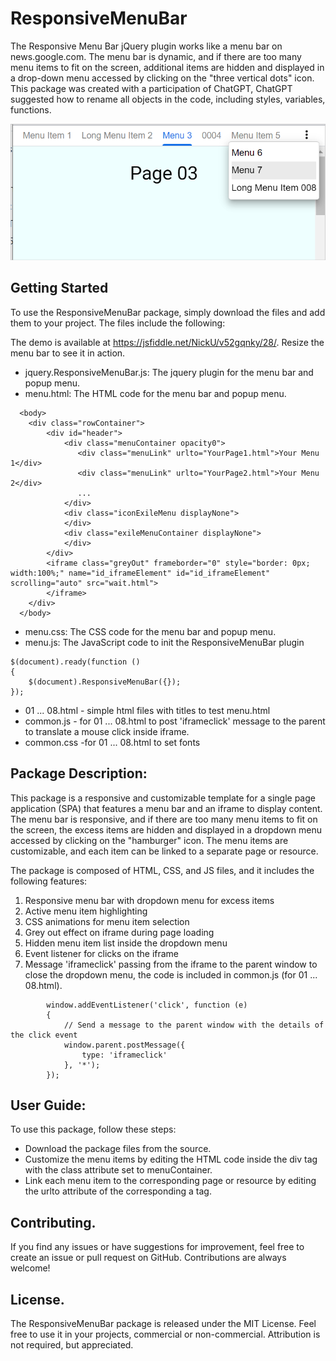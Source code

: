 # ResponsiveMenuBar

The Responsive Menu Bar jQuery plugin works like a menu bar on news.google.com. The menu bar is dynamic, and if there are too many menu items to fit on the screen, additional items are hidden and displayed in a drop-down menu accessed by clicking on the "three vertical dots" icon.
This package was created with a participation of ChatGPT, ChatGPT suggested how to rename all objects in the code, including styles, variables, functions. 


![The menu.html in the browser](https://github.com/uspnick/ResponsiveMenuBar/blob/main/menu.html.png?raw=true)

## Getting Started

To use the ResponsiveMenuBar package, simply download the files and add them to your project. The files include the following:

The demo is available at https://jsfiddle.net/NickU/v52gqnky/28/. Resize the menu bar to see it in action.

* jquery.ResponsiveMenuBar.js: The jquery plugin for the menu bar and popup menu.
* menu.html: The HTML code for the menu bar and popup menu.
```
  <body>
    <div class="rowContainer">
        <div id="header">
            <div class="menuContainer opacity0">
               <div class="menuLink" urlto="YourPage1.html">Your Menu 1</div>
               <div class="menuLink" urlto="YourPage2.html">Your Menu 2</div>
               ...
            </div>
            <div class="iconExileMenu displayNone">
            </div>
            <div class="exileMenuContainer displayNone">
            </div>
        </div>
        <iframe class="greyOut" frameborder="0" style="border: 0px; width:100%;" name="id_iframeElement" id="id_iframeElement" scrolling="auto" src="wait.html"> 
        </iframe>
    </div>
  </body>
```
* menu.css: The CSS code for the menu bar and popup menu.
* menu.js: The JavaScript code to init the ResponsiveMenuBar plugin
```
$(document).ready(function ()
{
    $(document).ResponsiveMenuBar({});
});
```

* 01 ... 08.html  - simple html files with titles to test menu.html
* common.js - for 01 ... 08.html to post 'iframeclick' message to the parent to translate a mouse click inside iframe.
* common.css -for 01 ... 08.html to set fonts



## Package Description:

This package is a responsive and customizable template for a single page application (SPA) that features a menu bar and an iframe to display content. The menu bar is responsive, and if there are too many menu items to fit on the screen, the excess items are hidden and displayed in a dropdown menu accessed by clicking on the "hamburger" icon. The menu items are customizable, and each item can be linked to a separate page or resource.

The package is composed of HTML, CSS, and JS files, and it includes the following features:

1. Responsive menu bar with dropdown menu for excess items
2. Active menu item highlighting
3. CSS animations for menu item selection
4. Grey out effect on iframe during page loading
5. Hidden menu item list inside the dropdown menu
6. Event listener for clicks on the iframe
7. Message 'iframeclick' passing from the iframe to the parent window to close the dropdown menu, the code is included in common.js (for 01 ... 08.html).
```
        window.addEventListener('click', function (e)
        {
            // Send a message to the parent window with the details of the click event
            window.parent.postMessage({
                type: 'iframeclick'
            }, '*');
        });

```

## User Guide:

To use this package, follow these steps:

* Download the package files from the source.
* Customize the menu items by editing the HTML code inside the div tag with the class attribute set to menuContainer.
* Link each menu item to the corresponding page or resource by editing the urlto attribute of the corresponding a tag.






## Contributing.

If you find any issues or have suggestions for improvement, feel free to create an issue or pull request on GitHub. Contributions are always welcome!


## License. 

The ResponsiveMenuBar package is released under the MIT License. Feel free to use it in your projects, commercial or non-commercial. Attribution is not required, but appreciated.

